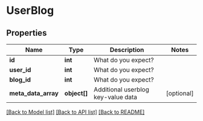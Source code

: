 # UserBlog

## Properties
Name | Type | Description | Notes
------------ | ------------- | ------------- | -------------
**id** | **int** | What do you expect? | 
**user_id** | **int** | What do you expect? | 
**blog_id** | **int** | What do you expect? | 
**meta_data_array** | **object[]** | Additional userblog key-value data | [optional] 

[[Back to Model list]](../README.md#documentation-for-models) [[Back to API list]](../README.md#documentation-for-api-endpoints) [[Back to README]](../README.md)


